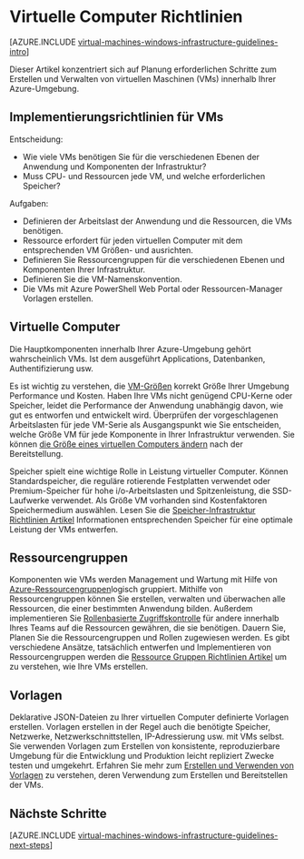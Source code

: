 <properties
    pageTitle="Windows virtuelle Maschinen Richtlinien | Microsoft Azure"
    description="Erfahren Sie mehr über wichtigen Entwurf und Implementierung von Richtlinien für die Bereitstellung von virtuellen Windows-Maschinen in Azure"
    documentationCenter=""
    services="virtual-machines-windows"
    authors="iainfoulds"
    manager="timlt"
    editor=""
    tags="azure-resource-manager"/>

<tags
    ms.service="virtual-machines-windows"
    ms.workload="infrastructure-services"
    ms.tgt_pltfrm="vm-windows"
    ms.devlang="na"
    ms.topic="article"
    ms.date="09/08/2016"
    ms.author="iainfou"/>

# <a name="virtual-machines-guidelines"></a>Virtuelle Computer Richtlinien

[AZURE.INCLUDE [virtual-machines-windows-infrastructure-guidelines-intro](../../includes/virtual-machines-windows-infrastructure-guidelines-intro.md)] 

Dieser Artikel konzentriert sich auf Planung erforderlichen Schritte zum Erstellen und Verwalten von virtuellen Maschinen (VMs) innerhalb Ihrer Azure-Umgebung.

## <a name="implementation-guidelines-for-vms"></a>Implementierungsrichtlinien für VMs
Entscheidung:

- Wie viele VMs benötigen Sie für die verschiedenen Ebenen der Anwendung und Komponenten der Infrastruktur?
- Muss CPU- und Ressourcen jede VM, und welche erforderlichen Speicher?

Aufgaben:

- Definieren der Arbeitslast der Anwendung und die Ressourcen, die VMs benötigen.
- Ressource erfordert für jeden virtuellen Computer mit dem entsprechenden VM Größen- und ausrichten.
- Definieren Sie Ressourcengruppen für die verschiedenen Ebenen und Komponenten Ihrer Infrastruktur.
- Definieren Sie die VM-Namenskonvention.
- Die VMs mit Azure PowerShell Web Portal oder Ressourcen-Manager Vorlagen erstellen.

## <a name="virtual-machines"></a>Virtuelle Computer

Die Hauptkomponenten innerhalb Ihrer Azure-Umgebung gehört wahrscheinlich VMs. Ist dem ausgeführt Applications, Datenbanken, Authentifizierung usw.

Es ist wichtig zu verstehen, die [VM-Größen](virtual-machines-windows-sizes.md) korrekt Größe Ihrer Umgebung Performance und Kosten. Haben Ihre VMs nicht genügend CPU-Kerne oder Speicher, leidet die Performance der Anwendung unabhängig davon, wie gut es entworfen und entwickelt wird. Überprüfen der vorgeschlagenen Arbeitslasten für jede VM-Serie als Ausgangspunkt wie Sie entscheiden, welche Größe VM für jede Komponente in Ihrer Infrastruktur verwenden. Sie können [die Größe eines virtuellen Computers ändern](https://azure.microsoft.com/blog/resize-virtual-machines/) nach der Bereitstellung.

Speicher spielt eine wichtige Rolle in Leistung virtueller Computer. Können Standardspeicher, die reguläre rotierende Festplatten verwendet oder Premium-Speicher für hohe i/o-Arbeitslasten und Spitzenleistung, die SSD-Laufwerke verwendet. Als Größe VM vorhanden sind Kostenfaktoren Speichermedium auswählen. Lesen Sie die [Speicher-Infrastruktur Richtlinien Artikel](virtual-machines-windows-infrastructure-storage-solutions-guidelines.md) Informationen entsprechenden Speicher für eine optimale Leistung der VMs entwerfen.


## <a name="resource-groups"></a>Ressourcengruppen
Komponenten wie VMs werden Management und Wartung mit Hilfe von [Azure-Ressourcengruppen](../azure-resource-manager/resource-group-overview.md)logisch gruppiert. Mithilfe von Ressourcengruppen können Sie erstellen, verwalten und überwachen alle Ressourcen, die einer bestimmten Anwendung bilden. Außerdem implementieren Sie [Rollenbasierte Zugriffskontrolle](../active-directory/role-based-access-control-what-is.md) für andere innerhalb Ihres Teams auf die Ressourcen gewähren, die sie benötigen. Dauern Sie, Planen Sie die Ressourcengruppen und Rollen zugewiesen werden. Es gibt verschiedene Ansätze, tatsächlich entwerfen und Implementieren von Ressourcengruppen werden die [Ressource Gruppen Richtlinien Artikel](virtual-machines-windows-infrastructure-resource-groups-guidelines.md) um zu verstehen, wie Ihre VMs erstellen.


## <a name="templates"></a>Vorlagen 
Deklarative JSON-Dateien zu Ihrer virtuellen Computer definierte Vorlagen erstellen. Vorlagen erstellen in der Regel auch die benötigte Speicher, Netzwerke, Netzwerkschnittstellen, IP-Adressierung usw. mit VMs selbst. Sie verwenden Vorlagen zum Erstellen von konsistente, reproduzierbare Umgebung für die Entwicklung und Produktion leicht repliziert Zwecke testen und umgekehrt. Erfahren Sie mehr zum [Erstellen und Verwenden von Vorlagen](../azure-resource-manager/resource-group-overview.md#template-deployment) zu verstehen, deren Verwendung zum Erstellen und Bereitstellen der VMs.


## <a name="next-steps"></a>Nächste Schritte
[AZURE.INCLUDE [virtual-machines-windows-infrastructure-guidelines-next-steps](../../includes/virtual-machines-windows-infrastructure-guidelines-next-steps.md)] 